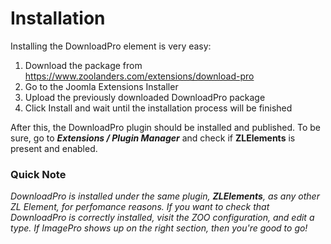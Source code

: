 # Installation

Installing the DownloadPro element is very easy:

1. Download the package from https://www.zoolanders.com/extensions/download-pro
2. Go to the Joomla Extensions Installer
3. Upload the previously downloaded DownloadPro package
4. Click Install and wait until the installation process will be finished

After this, the DownloadPro plugin should be installed and published. To be sure, go to ***Extensions / Plugin Manager*** and check if **ZLElements** is present and enabled.

### Quick Note
*DownloadPro is installed under the same plugin, **ZLElements**, as any other ZL Element, for perfomance reasons. If you want to check that DownloadPro is correctly installed, visit the ZOO configuration, and edit a type. If ImagePro shows up on the right section, then you're good to go!*